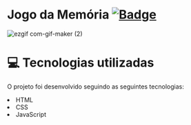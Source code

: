 # Jogo da Memória [![ Badge](https://img.shields.io/badge/-Test_the_project_by_clicking_here-gray?style=flat-square&logo=&logoColor=white&link=https://https://https://https://BeatrizFernandess.github.io/Jogo-da-Memoria/)](https://BeatrizFernandess.github.io/Jogo-da-Memoria/)

![ezgif com-gif-maker (2)](https://user-images.githubusercontent.com/80279567/118171632-d10a1d00-b401-11eb-8381-5e67744b2017.gif)

# 💻 Tecnologias utilizadas
O projeto foi desenvolvido seguindo as seguintes tecnologias:

<li>HTML
<li>CSS
<li>JavaScript
